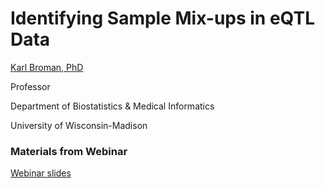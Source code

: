 # Identifying Sample Mix-ups in eQTL Data

[Karl Broman, PhD](https://kbroman.org/)

Professor

Department of Biostatistics & Medical Informatics

University of Wisconsin-Madison



### Materials from Webinar

[Webinar slides](https://kbroman.org/Talk_OSGA2021/osga2021.pdf)



